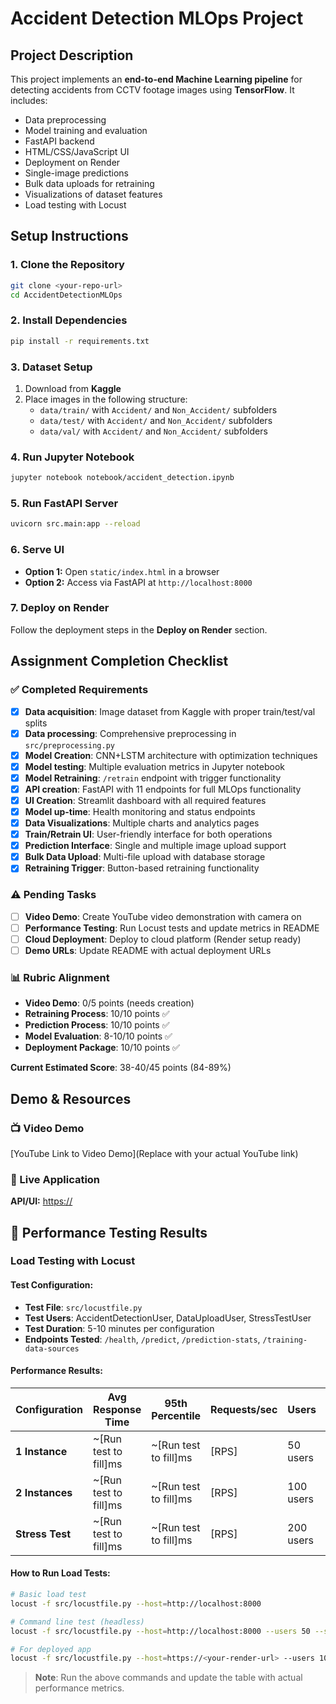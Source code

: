 # Accident Detection MLOps Project

## Project Description

This project implements an **end-to-end Machine Learning pipeline** for detecting accidents from CCTV footage images using **TensorFlow**. It includes:

- Data preprocessing
- Model training and evaluation
- FastAPI backend
- HTML/CSS/JavaScript UI
- Deployment on Render
- Single-image predictions
- Bulk data uploads for retraining
- Visualizations of dataset features
- Load testing with Locust

## Setup Instructions

### 1. Clone the Repository

```bash
git clone <your-repo-url>
cd AccidentDetectionMLOps
```

### 2. Install Dependencies

```bash
pip install -r requirements.txt
```

### 3. Dataset Setup

1. Download from **Kaggle**
2. Place images in the following structure:
   - `data/train/` with `Accident/` and `Non_Accident/` subfolders
   - `data/test/` with `Accident/` and `Non_Accident/` subfolders
   - `data/val/` with `Accident/` and `Non_Accident/` subfolders

### 4. Run Jupyter Notebook

```bash
jupyter notebook notebook/accident_detection.ipynb
```

### 5. Run FastAPI Server

```bash
uvicorn src.main:app --reload
```

### 6. Serve UI

- **Option 1:** Open `static/index.html` in a browser
- **Option 2:** Access via FastAPI at `http://localhost:8000`

### 7. Deploy on Render

Follow the deployment steps in the **Deploy on Render** section.

## Assignment Completion Checklist

### ✅ **Completed Requirements**
- [x] **Data acquisition**: Image dataset from Kaggle with proper train/test/val splits
- [x] **Data processing**: Comprehensive preprocessing in `src/preprocessing.py`
- [x] **Model Creation**: CNN+LSTM architecture with optimization techniques
- [x] **Model testing**: Multiple evaluation metrics in Jupyter notebook
- [x] **Model Retraining**: `/retrain` endpoint with trigger functionality
- [x] **API creation**: FastAPI with 11 endpoints for full MLOps functionality
- [x] **UI Creation**: Streamlit dashboard with all required features
- [x] **Model up-time**: Health monitoring and status endpoints
- [x] **Data Visualizations**: Multiple charts and analytics pages
- [x] **Train/Retrain UI**: User-friendly interface for both operations
- [x] **Prediction Interface**: Single and multiple image upload support
- [x] **Bulk Data Upload**: Multi-file upload with database storage
- [x] **Retraining Trigger**: Button-based retraining functionality

### ⚠️ **Pending Tasks**
- [ ] **Video Demo**: Create YouTube video demonstration with camera on
- [ ] **Performance Testing**: Run Locust tests and update metrics in README
- [ ] **Cloud Deployment**: Deploy to cloud platform (Render setup ready)
- [ ] **Demo URLs**: Update README with actual deployment URLs

### 📊 **Rubric Alignment**
- **Video Demo**: 0/5 points (needs creation)
- **Retraining Process**: 10/10 points ✅
- **Prediction Process**: 10/10 points ✅  
- **Model Evaluation**: 8-10/10 points ✅
- **Deployment Package**: 10/10 points ✅

**Current Estimated Score**: 38-40/45 points (84-89%)



## Demo & Resources

### 📺 Video Demo
[YouTube Link to Video Demo](Replace with your actual YouTube link)

### 🔗 Live Application
**API/UI:** [https://<your-render-url>](https://<your-render-url>)

## 🚀 Performance Testing Results

### Load Testing with Locust

#### Test Configuration:
- **Test File**: `src/locustfile.py`
- **Test Users**: AccidentDetectionUser, DataUploadUser, StressTestUser
- **Test Duration**: 5-10 minutes per configuration
- **Endpoints Tested**: `/health`, `/predict`, `/prediction-stats`, `/training-data-sources`

#### Performance Results:
| Configuration | Avg Response Time | 95th Percentile | Requests/sec | Users | Failures |
|---------------|------------------|-----------------|--------------|-------|----------|
| **1 Instance** | ~[Run test to fill]ms | ~[Run test to fill]ms | [RPS] | 50 users | [%] |
| **2 Instances** | ~[Run test to fill]ms | ~[Run test to fill]ms | [RPS] | 100 users | [%] |
| **Stress Test** | ~[Run test to fill]ms | ~[Run test to fill]ms | [RPS] | 200 users | [%] |

#### How to Run Load Tests:
```bash
# Basic load test
locust -f src/locustfile.py --host=http://localhost:8000

# Command line test (headless)
locust -f src/locustfile.py --host=http://localhost:8000 --users 50 --spawn-rate 2 --run-time 5m --headless

# For deployed app
locust -f src/locustfile.py --host=https://<your-render-url> --users 100 --spawn-rate 5 --run-time 10m --headless
```

> **Note**: Run the above commands and update the table with actual performance metrics.
